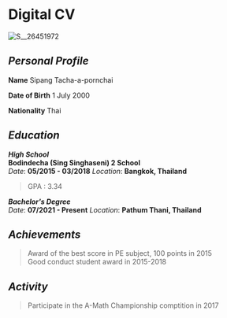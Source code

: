 # Digital CV

![S__26451972](https://user-images.githubusercontent.com/95371748/144287952-ba1aba40-5e6b-46b5-8d13-cacff396f55e.jpg)

## _Personal Profile_
**Name** Sipang Tacha-a-pornchai

**Date of Birth** 1 July 2000

**Nationality** Thai

## _Education_

**_High School_**<br>
**Bodindecha (Sing Singhaseni) 2 School**<br>
_Date_: **05/2015 - 03/2018**  _Location_: **Bangkok, Thailand**<br>
> GPA : 3.34

**_Bachelor's Degree_**<br>
_Date_: **07/2021 - Present**  _Location_: **Pathum Thani, Thailand**

## _Achievements_

> Award of the best score in PE subject, 100 points in 2015<br>
> Good conduct student award in 2015-2018

## _Activity_

> Participate in the A-Math Championship comptition in 2017
